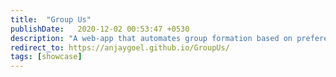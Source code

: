 ```yaml
---
title:  "Group Us"
publishDate:   2020-12-02 00:53:47 +0530
description: "A web-app that automates group formation based on preferences for projects/assignments etc."
redirect_to: https://anjaygoel.github.io/GroupUs/
tags: [showcase]
---
```

<!--end_excerpt-->
